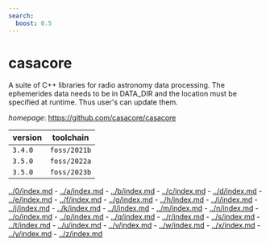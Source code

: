 ```yaml
---
search:
  boost: 0.5
---
```

# casacore

A suite of C++ libraries for radio astronomy data processing. The ephemerides data needs to be in DATA_DIR and the location must be specified at runtime. Thus user's can update them.

*homepage*: <https://github.com/casacore/casacore>

version | toolchain
--------|----------
``3.4.0`` | ``foss/2021b``
``3.5.0`` | ``foss/2022a``
``3.5.0`` | ``foss/2023b``

[../0/index.md](0) - [../a/index.md](a) - [../b/index.md](b) - [../c/index.md](c) - [../d/index.md](d) - [../e/index.md](e) - [../f/index.md](f) - [../g/index.md](g) - [../h/index.md](h) - [../i/index.md](i) - [../j/index.md](j) - [../k/index.md](k) - [../l/index.md](l) - [../m/index.md](m) - [../n/index.md](n) - [../o/index.md](o) - [../p/index.md](p) - [../q/index.md](q) - [../r/index.md](r) - [../s/index.md](s) - [../t/index.md](t) - [../u/index.md](u) - [../v/index.md](v) - [../w/index.md](w) - [../x/index.md](x) - [../y/index.md](y) - [../z/index.md](z)

